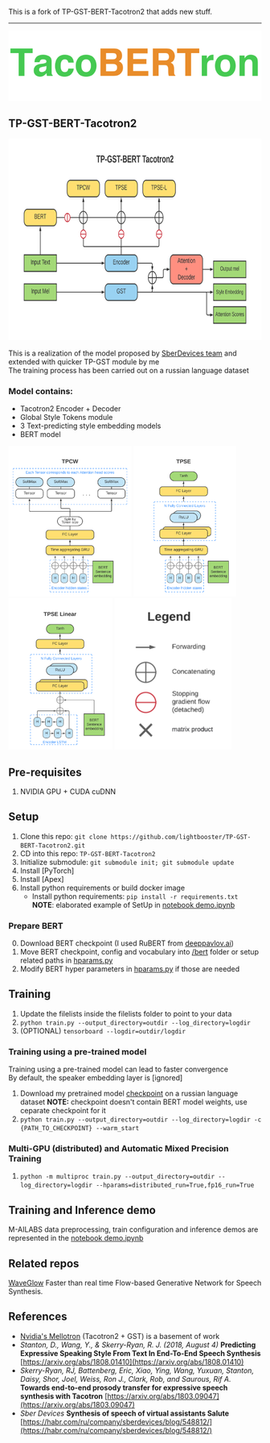 This is a fork of TP-GST-BERT-Tacotron2 that adds new stuff.

---
![TacoBERTron](images/TacoBERTron_icon.png)

## TP-GST-BERT-Tacotron2 
<img src="images/TP-GST-BERT T2.png" height=400>

This is a realization of the model proposed by [SberDevices team](https://m.habr.com/ru/company/sberdevices/blog/548812) and extended with quicker TP-GST module by me  
The training process has been carried out on a russian language dataset
### Model contains:
* Tacotron2 Encoder + Decoder
* Global Style Tokens module
* 3 Text-predicting style embedding models
* BERT model

<p align="left">
    <img src="images/TPCW.png" height=300>
    <img src="images/TPSE.png" height=300>
    <img src="images/TPSELinear.png" height=300>
    <img src="images/Legend.png" height=300>
</p>

## Pre-requisites
1. NVIDIA GPU + CUDA cuDNN

## Setup
1. Clone this repo: `git clone https://github.com/lightbooster/TP-GST-BERT-Tacotron2.git`
2. CD into this repo: `TP-GST-BERT-Tacotron2`
3. Initialize submodule: `git submodule init; git submodule update`
4. Install [PyTorch]
5. Install [Apex]
6. Install python requirements or build docker image 
    - Install python requirements: `pip install -r requirements.txt`  
**NOTE**: elaborated example of SetUp in [notebook demo.ipynb](./demo.ipynb)

### Prepare BERT
0. Download BERT checkpoint (I used RuBERT from [deeppavlov.ai](http://docs.deeppavlov.ai/en/master/features/models/bert.html))
1. Move BERT checkpoint, config and vocabulary into [/bert](./bert) folder or setup related paths in [hparams.py](/hparams.py)
2. Modify BERT hyper parameters in [hparams.py](/hparams.py) if those are needed


## Training
1. Update the filelists inside the filelists folder to point to your data
2. `python train.py --output_directory=outdir --log_directory=logdir`
3. (OPTIONAL) `tensorboard --logdir=outdir/logdir`

### Training using a pre-trained model
Training using a pre-trained model can lead to faster convergence  
By default, the speaker embedding layer is [ignored]

1. Download my pretrained model [checkpoint](https://drive.google.com/file/d/109-XGAOfIVnyoKXgKGr1Pt5dLl6Ad2tP/view?usp=sharing) on a russian language dataset 
**NOTE:** checkpoint doesn't contain BERT model weights, use ceparate checkpoint for it
2. `python train.py --output_directory=outdir --log_directory=logdir -c {PATH_TO_CHECKPOINT} --warm_start`

### Multi-GPU (distributed) and Automatic Mixed Precision Training
1. `python -m multiproc train.py --output_directory=outdir --log_directory=logdir --hparams=distributed_run=True,fp16_run=True`

## Training and Inference demo
M-AILABS data preprocessing, train configuration and inference demos are represented in the [notebook demo.ipynb](./demo.ipynb)

## Related repos
[WaveGlow](https://github.com/NVIDIA/WaveGlow) Faster than real time Flow-based
Generative Network for Speech Synthesis.

## References
* [Nvidia's Mellotron](https://github.com/NVIDIA/mellotron) (Tacotron2 + GST) is a basement of work
* *Stanton, D., Wang, Y., & Skerry-Ryan, R. J. (2018, August 4)* **Predicting Expressive Speaking Style From Text In End-To-End Speech Synthesis** [https://arxiv.org/abs/1808.01410](https://arxiv.org/abs/1808.01410)
* *Skerry-Ryan, RJ, Battenberg, Eric, Xiao, Ying, Wang, Yuxuan, Stanton, Daisy, Shor, Joel, Weiss, Ron J., Clark, Rob, and Saurous, Rif A.* **Towards end-to-end prosody transfer for 	expressive speech synthesis with Tacotron** [https://arxiv.org/abs/1803.09047](https://arxiv.org/abs/1803.09047)
* *Sber Devices* **Synthesis of speech of virtual assistants Salute** [https://habr.com/ru/company/sberdevices/blog/548812/](https://habr.com/ru/company/sberdevices/blog/548812/)


